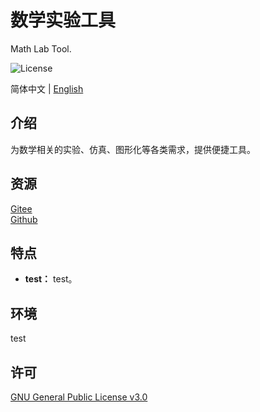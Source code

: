 # 数学实验工具

Math Lab Tool.

![License](https://img.shields.io/badge/license-GPL%20v3-blue)

简体中文 | [English](./README.md)

## 介绍

为数学相关的实验、仿真、图形化等各类需求，提供便捷工具。

## 资源

[Gitee](https://gitee.com/xxyjskx1987/MathLabTool)  
[Github](https://github.com/xxyjskx1987/MathLabTool)

## 特点

- **test：** test。  

## 环境

test

## 许可

[GNU General Public License v3.0](./LICENSE)